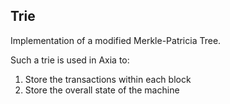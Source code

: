 ## Trie

Implementation of a modified Merkle-Patricia Tree.

Such a trie is used in Axia to:

1) Store the transactions within each block
2) Store the overall state of the machine
